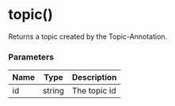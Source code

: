 # topic()

Returns a topic created by the Topic-Annotation.

### Parameters

| Name | Type | Description
| ---- | ---- | -----------
| id | string | The topic id